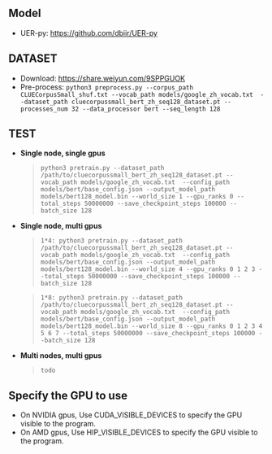 ## **Model**
- UER-py: https://github.com/dbiir/UER-py

## **DATASET**
- Download: https://share.weiyun.com/9SPPGUOK
- Pre-process: `python3 preprocess.py --corpus_path CLUECorpusSmall_shuf.txt --vocab_path models/google_zh_vocab.txt  --dataset_path cluecorpussmall_bert_zh_seq128_dataset.pt --processes_num 32 --data_processor bert --seq_length 128`

## **TEST**
- **Single node,  single gpus**
  > `python3 pretrain.py --dataset_path /path/to/cluecorpussmall_bert_zh_seq128_dataset.pt --vocab_path models/google_zh_vocab.txt  --config_path models/bert/base_config.json --output_model_path models/bert128_model.bin --world_size 1 --gpu_ranks 0 --total_steps 50000000 --save_checkpoint_steps 100000 --batch_size 128`
- **Single node, multi gpus**
  > `1*4: python3 pretrain.py --dataset_path /path/to/cluecorpussmall_bert_zh_seq128_dataset.pt --vocab_path models/google_zh_vocab.txt  --config_path models/bert/base_config.json --output_model_path models/bert128_model.bin --world_size 4 --gpu_ranks 0 1 2 3 --total_steps 50000000 --save_checkpoint_steps 100000 --batch_size 128`

  > `1*8: python3 pretrain.py --dataset_path /path/to/cluecorpussmall_bert_zh_seq128_dataset.pt --vocab_path models/google_zh_vocab.txt  --config_path models/bert/base_config.json --output_model_path models/bert128_model.bin --world_size 8 --gpu_ranks 0 1 2 3 4 5 6 7 --total_steps 50000000 --save_checkpoint_steps 100000 --batch_size 128`

- **Multi nodes, multi gpus**
  > `todo`

## **Specify the GPU to use**
- On NVIDIA gpus, Use CUDA_VISIBLE_DEVICES to specify the GPU visible to the program.
- On AMD gpus, Use HIP_VISIBLE_DEVICES to specify the GPU visible to the program.
